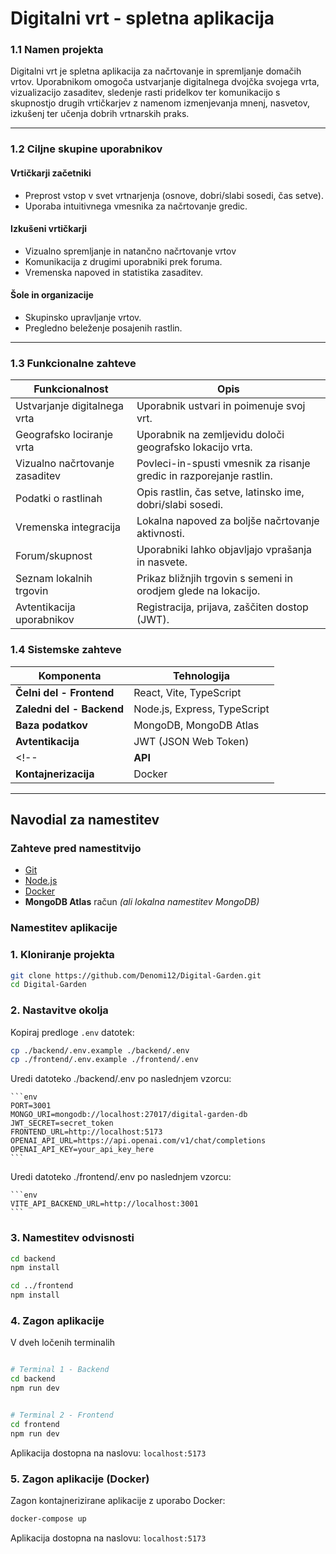 # Digitalni vrt - spletna aplikacija

### 1.1 Namen projekta

Digitalni vrt je spletna aplikacija za načrtovanje in spremljanje domačih vrtov. Uporabnikom omogoča ustvarjanje digitalnega dvojčka svojega vrta, vizualizacijo zasaditev, sledenje rasti pridelkov ter komunikacijo s skupnostjo drugih vrtičkarjev z namenom izmenjevanja mnenj, nasvetov, izkušenj ter učenja dobrih vrtnarskih praks.

---

### 1.2 Ciljne skupine uporabnikov

#### Vrtičkarji začetniki

- Preprost vstop v svet vrtnarjenja (osnove, dobri/slabi sosedi, čas setve).
- Uporaba intuitivnega vmesnika za načrtovanje gredic.

#### Izkušeni vrtičkarji

- Vizualno spremljanje in natančno načrtovanje vrtov
- Komunikacija z drugimi uporabniki prek foruma.
- Vremenska napoved in statistika zasaditev.

#### Šole in organizacije

- Skupinsko upravljanje vrtov.
- Pregledno beleženje posajenih rastlin.

---

### 1.3 Funkcionalne zahteve

| Funkcionalnost                 | Opis                                                                 |
| ------------------------------ | -------------------------------------------------------------------- |
| Ustvarjanje digitalnega vrta   | Uporabnik ustvari in poimenuje svoj vrt.                             |
| Geografsko lociranje vrta      | Uporabnik na zemljevidu določi geografsko lokacijo vrta.             |
| Vizualno načrtovanje zasaditev | Povleci-in-spusti vmesnik za risanje gredic in razporejanje rastlin. |
| Podatki o rastlinah            | Opis rastlin, čas setve, latinsko ime, dobri/slabi sosedi.           |
| Vremenska integracija          | Lokalna napoved za boljše načrtovanje aktivnosti.                    |
| Forum/skupnost                 | Uporabniki lahko objavljajo vprašanja in nasvete.                    |
| Seznam lokalnih trgovin        | Prikaz bližnjih trgovin s semeni in orodjem glede na lokacijo.       |
| Avtentikacija uporabnikov      | Registracija, prijava, zaščiten dostop (JWT).                        |

### 1.4 Sistemske zahteve

| Komponenta                | Tehnologija                      |
| ------------------------- | -------------------------------- |
| **Čelni del - Frontend**  | React, Vite, TypeScript          |
| **Zaledni del - Backend** | Node.js, Express, TypeScript     |
| **Baza podatkov**         | MongoDB, MongoDB Atlas           |
| **Avtentikacija**         | JWT (JSON Web Token)             |
<!-- | **API**                   | OpenWeather API, Google Maps API |  -->
| **Kontajnerizacija**      | Docker                           |

---

## Navodial za namestitev

### Zahteve pred namestitvijo

- [Git](https://git-scm.com/)
- [Node.js](https://nodejs.org/)
- [Docker](https://www.docker.com/)
- **MongoDB Atlas** račun _(ali lokalna namestitev MongoDB)_

### Namestitev aplikacije

### 1. Kloniranje projekta

```bash
git clone https://github.com/Denomi12/Digital-Garden.git
cd Digital-Garden
```

### 2. Nastavitve okolja

Kopiraj predloge `.env` datotek:

```bash
cp ./backend/.env.example ./backend/.env
cp ./frontend/.env.example ./frontend/.env
```

Uredi datoteko ./backend/.env po naslednjem vzorcu:

    ```env
    PORT=3001
    MONGO_URI=mongodb://localhost:27017/digital-garden-db
    JWT_SECRET=secret_token
    FRONTEND_URL=http://localhost:5173
    OPENAI_API_URL=https://api.openai.com/v1/chat/completions
    OPENAI_API_KEY=your_api_key_here
    ```

Uredi datoteko ./frontend/.env po naslednjem vzorcu:

    ```env
    VITE_API_BACKEND_URL=http://localhost:3001
    ```

### 3. Namestitev odvisnosti

```bash
cd backend
npm install

cd ../frontend
npm install
```

### 4. Zagon aplikacije

V dveh ločenih terminalih

```bash

# Terminal 1 - Backend
cd backend
npm run dev
```

```bash

# Terminal 2 - Frontend
cd frontend
npm run dev
```

Aplikacija dostopna na naslovu: `localhost:5173`

### 5. Zagon aplikacije (Docker)

Zagon kontajnerizirane aplikacije z uporabo Docker:

```bash
docker-compose up
```

Aplikacija dostopna na naslovu: `localhost:5173`
